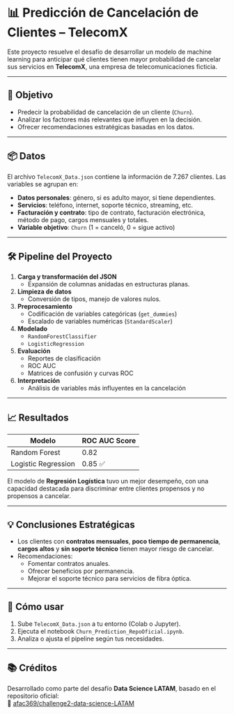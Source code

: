 # 📊 Predicción de Cancelación de Clientes – TelecomX

Este proyecto resuelve el desafío de desarrollar un modelo de machine learning para anticipar qué clientes tienen mayor probabilidad de cancelar sus servicios en **TelecomX**, una empresa de telecomunicaciones ficticia.

---

## 🎯 Objetivo

- Predecir la probabilidad de cancelación de un cliente (`Churn`).
- Analizar los factores más relevantes que influyen en la decisión.
- Ofrecer recomendaciones estratégicas basadas en los datos.

---

## 📦 Datos

El archivo `TelecomX_Data.json` contiene la información de 7.267 clientes. Las variables se agrupan en:

- **Datos personales**: género, si es adulto mayor, si tiene dependientes.
- **Servicios**: teléfono, internet, soporte técnico, streaming, etc.
- **Facturación y contrato**: tipo de contrato, facturación electrónica, método de pago, cargos mensuales y totales.
- **Variable objetivo**: `Churn` (1 = canceló, 0 = sigue activo)

---

## 🛠️ Pipeline del Proyecto

1. **Carga y transformación del JSON**
   - Expansión de columnas anidadas en estructuras planas.
2. **Limpieza de datos**
   - Conversión de tipos, manejo de valores nulos.
3. **Preprocesamiento**
   - Codificación de variables categóricas (`get_dummies`)
   - Escalado de variables numéricas (`StandardScaler`)
4. **Modelado**
   - `RandomForestClassifier`
   - `LogisticRegression`
5. **Evaluación**
   - Reportes de clasificación
   - ROC AUC
   - Matrices de confusión y curvas ROC
6. **Interpretación**
   - Análisis de variables más influyentes en la cancelación

---

## 📈 Resultados

| Modelo               | ROC AUC Score |
|----------------------|---------------|
| Random Forest         | 0.82          |
| Logistic Regression   | 0.85 ✅        |

El modelo de **Regresión Logística** tuvo un mejor desempeño, con una capacidad destacada para discriminar entre clientes propensos y no propensos a cancelar.

---

## 💡 Conclusiones Estratégicas

- Los clientes con **contratos mensuales**, **poco tiempo de permanencia**, **cargos altos** y **sin soporte técnico** tienen mayor riesgo de cancelar.
- Recomendaciones:
  - Fomentar contratos anuales.
  - Ofrecer beneficios por permanencia.
  - Mejorar el soporte técnico para servicios de fibra óptica.

---

## 🚀 Cómo usar

1. Sube `TelecomX_Data.json` a tu entorno (Colab o Jupyter).
2. Ejecuta el notebook `Churn_Prediction_RepoOficial.ipynb`.
3. Analiza o ajusta el pipeline según tus necesidades.

---

## 📚 Créditos

Desarrollado como parte del desafío **Data Science LATAM**, basado en el repositorio oficial:  
🔗 [afac369/challenge2-data-science-LATAM](https://github.com/afac369/challenge2-data-science-LATAM)
